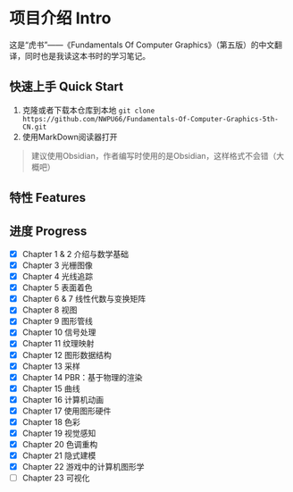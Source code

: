 # 项目介绍 Intro
这是“虎书”——《Fundamentals Of Computer Graphics》（第五版）的中文翻译，同时也是我读这本书时的学习笔记。

## 快速上手 Quick Start
1. 克隆或者下载本仓库到本地 `git clone https://github.com/NWPU66/Fundamentals-Of-Computer-Graphics-5th-CN.git`
2. 使用MarkDown阅读器打开
> 建议使用Obsidian，作者编写时使用的是Obsidian，这样格式不会错（大概吧）

## 特性 Features

## 进度 Progress
- [x] Chapter 1 & 2 介绍与数学基础
- [x] Chapter 3 光栅图像
- [x] Chapter 4 光线追踪
- [x] Chapter 5 表面着色
- [x] Chapter 6 & 7 线性代数与变换矩阵    
- [x] Chapter 8 视图
- [x] Chapter 9 图形管线
- [x] Chapter 10 信号处理
- [x] Chapter 11 纹理映射
- [x] Chapter 12 图形数据结构
- [x] Chapter 13 采样
- [x] Chapter 14 PBR：基于物理的渲染
- [x] Chapter 15 曲线
- [x] Chapter 16 计算机动画
- [x] Chapter 17 使用图形硬件
- [x] Chapter 18 色彩
- [x] Chapter 19 视觉感知
- [x] Chapter 20 色调重构
- [x] Chapter 21 隐式建模
- [x] Chapter 22 游戏中的计算机图形学
- [ ] Chapter 23 可视化

